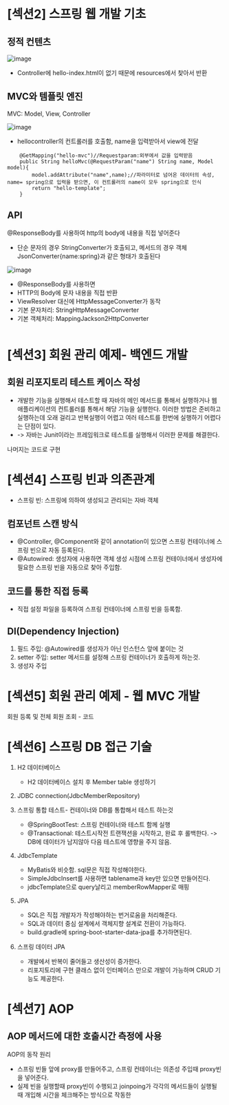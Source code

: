 # [섹션2] 스프링 웹 개발 기초


## 정적 컨텐츠
![image](https://github.com/DAHEEKIM1/hello.spring/assets/66730012/570eb500-4428-46e0-b70f-510cf2ddc5b1)
- Controller에 hello-index.html이 없기 때문에 resources에서 찾아서 반환

  
## MVC와 템플릿 엔진
MVC: Model, View, Controller


![image](https://github.com/DAHEEKIM1/hello.spring/assets/66730012/070978da-68e6-4da9-9c4d-fe4dbf17ff4a)
- hellocontroller의 컨트롤러를 호출함, name을 입력받아서 view에 전달

```
    @GetMapping("hello-mvc")//Requestparam:외부에서 값을 입력받음
    public String helloMvc(@RequestParam("name") String name, Model model){
        model.addAttribute("name",name);//파라미터로 넘어온 데이터의 속성, name= spring으로 입력을 받으면, 이 컨트롤러의 name이 모두 spring으로 인식
        return "hello-template";
    }
```



## API
@ResponseBody를 사용하여 http의 body에 내용을 직접 넣어준다
- 단순 문자의 경우 StringConverter가 호출되고, 메서드의 경우 객체 JsonConverter{name:spring}과 같은 형태가 호출된다

  
![image](https://github.com/DAHEEKIM1/hello.spring/assets/66730012/b3a8ac86-f282-4918-a04b-c2d5df265a51)


- @ResponseBody를 사용하면
- HTTP의 Body에 문자 내용을 직접 반환
- ViewResolver 대신에 HttpMessageConverter가 동작
- 기본 문자처리: StringHttpMessageConverter
- 기본 객체처리: MappingJackson2HttpConverter
```

```


# [섹션3] 회원 관리 예제- 백엔드 개발
## 회원 리포지토리 테스트 케이스 작성
- 개발한 기능을 실행해서 테스트할 때 자바의 메인 메서드를 통해서 실행하거나 웹 애플리케이션의 컨트롤러를 통해서 해당 기능을 실행한다. 이러한 방법은 준비하고 실행하는데 오래 걸리고 반복실행이 어렵고 여러 테스트를 한번에 실행하기 어렵다는 단점이 있다.
- -> 자바는 Junit이라는 프레임워크로 테스트를 실행해서 이러한 문제를 해결한다.

나머지는 코드로 구현



# [섹션4] 스프링 빈과 의존관계
- 스프링 빈: 스프링에 의하여 생성되고 관리되는 자바 객체


## 컴포넌트 스캔 방식
- @Controller, @Component와 같이 annotation이 있으면 스프링 컨테이너에 스프링 빈으로 자동 등록된다.
-  @Autowired: 생성자에 사용하면 객체 생성 시점에 스프링 컨테이너에서 생성자에 필요한 스프링 빈을 자동으로 찾아 주입함. 


## 코드를 통한 직접 등록
- 직접 설정 파일을 등록하여 스프링 컨테이너에 스프링 빈을 등록함. 


## DI(Dependency Injection)
1. 필드 주입: @Autowired를 생성자가 아닌 인스턴스 앞에 붙이는 것
2. setter 주입: setter 메서드를 설정해 스프링 컨테이너가 호출하게 하는것. 
3. 생성자 주입



# [섹션5] 회원 관리 예제 - 웹 MVC 개발

회원 등록 및 전체 회원 조회 - 코드 


# [섹션6] 스프링 DB 접근 기술
1. H2 데이터베이스
   - H2 데이터베이스 설치 후 Member table 생성하기
2. JDBC connection(JdbcMemberRepository)
3. 스프링 통합 테스트- 컨테이너와 DB를 통합해서 테스트 하는것
   - @SpringBootTest: 스프링 컨테이너와 테스트 함께 실행
   - @Transactional: 테스트시작전 트랜잭션을 시작하고, 완료 후 롤백한다. -> DB에 데이터가 남지않아 다음 테스트에 영향을 주지 않음.

4. JdbcTemplate
   - MyBatis와 비슷함. sql문은 직접 작성해야한다.
   - SimpleJdbcInsert를 사용하면 tablename과 key만 있으면 만들어진다.
   - jdbcTemplate으로 query날리고 memberRowMapper로 매핑
  
5. JPA
   - SQL은 직접 개발자가 작성해야하는 번거로움을 처리해준다.
   - SQL과 데이터 중심 설계에서 객체지향 설계로 전환이 가능하다.
   - build.gradle에 spring-boot-starter-data-jpa를 추가하면된다.

6. 스프링 데이터 JPA
   - 개발에서 반복이 줄어들고 생산성이 증가한다.
   - 리포지토리에 구현 클래스 없이 인터페이스 만으로 개발이 가능하며 CRUD 기능도 제공한다.
  
# [섹션7] AOP
## AOP 메서드에 대한 호출시간 측정에 사용
AOP의 동작 원리
- 스프링 빈들 앞에 proxy를 만들어주고, 스프링 컨테이너는 의존성 주입때 proxy빈을 넣어준다.
- 실제 빈을 실행할때 proxy빈이 수행되고 joinpoing가 각각의 메서드들이 실행될 때 개입해 시간을 체크해주는 방식으로 작동한

